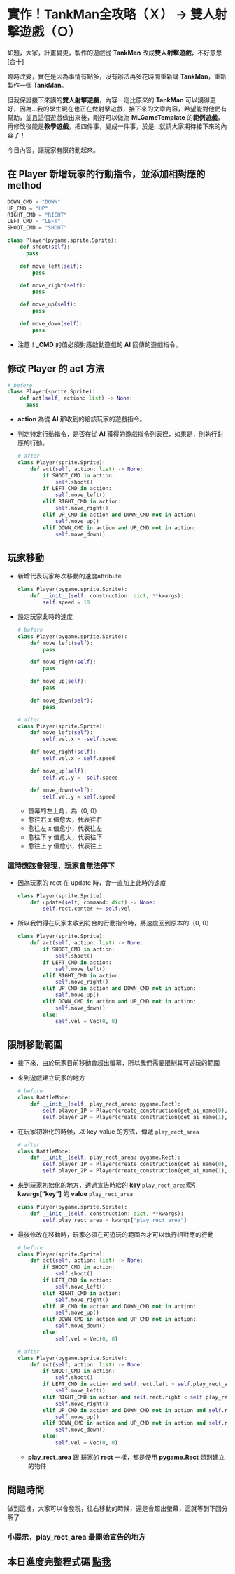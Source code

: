 # 實作！TankMan全攻略（Ｘ） → 雙人射擊遊戲（Ｏ）

如題，大家，計畫變更，製作的遊戲從 **TankMan** 改成**雙人射擊遊戲**，不好意思[合十]

臨時改變，實在是因為事情有點多，沒有辦法再多花時間重新講 **TankMan**，重新製作一個 **TankMan**。

但我保證接下來講的**雙人射擊遊戲**，內容一定比原來的 **TankMan** 可以講得更好，因為…我的學生現在也正在做射擊遊戲，接下來的文章內容，希望能對他們有幫助，並且這個遊戲做出來後，剛好可以做為 **MLGameTemplate** 的**範例遊戲**，再修改後能是**教學遊戲**，把四件事，變成一件事，於是…就請大家期待接下來的內容了！

今日內容，讓玩家有限的動起來。

## 在 Player 新增玩家的行動指令，並添加相對應的 method

```python
DOWN_CMD = "DOWN"
UP_CMD = "UP"
RIGHT_CMD = "RIGHT"
LEFT_CMD = "LEFT"
SHOOT_CMD = "SHOOT"

class Player(pygame.sprite.Sprite):
    def shoot(self):
      pass

    def move_left(self):
        pass

    def move_right(self):
        pass

    def move_up(self):
        pass

    def move_down(self):
        pass
```

- 注意！**_CMD** 的值必須對應啟動遊戲的 **AI** 回傳的遊戲指令。

## 修改 Player 的 act 方法

```python
# before
class Player(sprite.Sprite):
    def act(self, action: list) -> None:
      pass
```

- **action** 為從 **AI** 那收到的給該玩家的遊戲指令。
- 判定特定行動指令，是否在從 **AI** 獲得的遊戲指令列表裡，如果是，則執行對應的行動。
    
    ```python
    # after
    class Player(sprite.Sprite):
        def act(self, action: list) -> None:
            if SHOOT_CMD in action:
                self.shoot()
            if LEFT_CMD in action:
                self.move_left()
            elif RIGHT_CMD in action:
                self.move_right()
            elif UP_CMD in action and DOWN_CMD not in action:
                self.move_up()
            elif DOWN_CMD in action and UP_CMD not in action:
                self.move_down()
    ```
    

## 玩家移動

- 新增代表玩家每次移動的速度attribute
    
    ```python
    class Player(pygame.sprite.Sprite):
        def __init__(self, construction: dict, **kwargs):
            self.speed = 10
    ```
    
- 設定玩家此時的速度
    
    ```python
    # before
    class Player(pygame.sprite.Sprite):
        def move_left(self):
            pass
    
        def move_right(self):
            pass
    
        def move_up(self):
            pass
    
        def move_down(self):
            pass
    ```
    
    ```python
    # after
    class Player(sprite.Sprite):
        def move_left(self):
            self.vel.x = -self.speed
    
        def move_right(self):
            self.vel.x = self.speed
    
        def move_up(self):
            self.vel.y = -self.speed
    
        def move_down(self):
            self.vel.y = self.speed
    ```
    
    - 螢幕的左上角，為（0, 0）
    - 愈往右 x 值愈大，代表往右
    - 愈往左 x 值愈小，代表往左
    - 愈往下 y 值愈大，代表往下
    - 愈往上 y 值愈小，代表往上

### 這時應該會發現，玩家會無法停下

- 因為玩家的 rect 在 update 時，會一直加上此時的速度
    
    ```python
    class Player(sprite.Sprite):
        def update(self, command: dict) -> None:
            self.rect.center += self.vel
    ```
    
- 所以我們得在玩家未收到符合的行動指令時，將速度回到原本的（0, 0）
    
    ```python
    class Player(sprite.Sprite):
        def act(self, action: list) -> None:
            if SHOOT_CMD in action:
                self.shoot()
            if LEFT_CMD in action:
                self.move_left()
            elif RIGHT_CMD in action:
                self.move_right()
            elif UP_CMD in action and DOWN_CMD not in action:
                self.move_up()
            elif DOWN_CMD in action and UP_CMD not in action:
                self.move_down()
            else:
                self.vel = Vec(0, 0)
    ```
    

## 限制移動範圍

- 接下來，由於玩家目前移動會超出螢幕，所以我們需要限制其可遊玩的範圍
- 來到遊戲建立玩家的地方
    
    ```python
    # before
    class BattleMode:
        def __init__(self, play_rect_area: pygame.Rect):
            self.player_1P = Player(create_construction(get_ai_name(0), 0, (0, 0), (50, 50)))
            self.player_2P = Player(create_construction(get_ai_name(1), 1, (SCENE_WIDTH-50, SCENE_HEIGHT-50), (50, 50)))
    ```
    
- 在玩家初始化的時候，以 key-value 的方式，傳遞 `play_rect_area`
    
    ```python
    # after
    class BattleMode:
        def __init__(self, play_rect_area: pygame.Rect):
            self.player_1P = Player(create_construction(get_ai_name(0), 0, (0, 0), (50, 50)), play_rect_area=play_rect_area)
            self.player_2P = Player(create_construction(get_ai_name(1), 1, (SCENE_WIDTH-50, SCENE_HEIGHT-50), (50, 50)), play_rect_area=play_rect_area)
    ```
    
- 來到玩家初始化的地方，透過宣告時給的 **key** `play_rect_area`索引 **kwargs[”key”]** 的 **value** `play_rect_area`
    
    ```python
    class Player(pygame.sprite.Sprite):
        def __init__(self, construction: dict, **kwargs):
            self.play_rect_area = kwargs["play_rect_area"]
    ```
    
- 最後修改在移動時，玩家必須在可遊玩的範圍內才可以執行相對應的行動
    
    ```python
    # before
    class Player(sprite.Sprite):
        def act(self, action: list) -> None:
            if SHOOT_CMD in action:
                self.shoot()
            if LEFT_CMD in action:
                self.move_left()
            elif RIGHT_CMD in action:
                self.move_right()
            elif UP_CMD in action and DOWN_CMD not in action:
                self.move_up()
            elif DOWN_CMD in action and UP_CMD not in action:
                self.move_down()
            else:
                self.vel = Vec(0, 0)
    ```
    
    ```python
    # after
    class Player(pygame.sprite.Sprite):
        def act(self, action: list) -> None:
            if SHOOT_CMD in action:
                self.shoot()
            if LEFT_CMD in action and self.rect.left > self.play_rect_area.left:
                self.move_left()
            elif RIGHT_CMD in action and self.rect.right < self.play_rect_area.right:
                self.move_right()
            elif UP_CMD in action and DOWN_CMD not in action and self.rect.top > self.play_rect_area.top:
                self.move_up()
            elif DOWN_CMD in action and UP_CMD not in action and self.rect.bottom < self.play_rect_area.bottom:
                self.move_down()
            else:
                self.vel = Vec(0, 0)
    ```
    
    - **play_rect_area** 跟 玩家的 **rect** 一樣，都是使用 **pygame.Rect** 類別建立的物件

## 問題時間

做到這裡，大家可以會發現，往右移動的時候，還是會超出螢幕，這就等到下回分解了

### 小提示，**play_rect_area 最開始宣告的地方**

## 本日進度完整程式碼 [點我](https://github.com/Jesse-Jumbo/TankMan/tree/day_2)